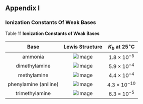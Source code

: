 ## Appendix I 

### Ionization Constants Of Weak Bases

Table 11 **Ionization Constants of Weak Bases**

| Base | Lewis Structure | $K_{b}$ at $25^{\circ} \mathrm{C}$ |
| :--: | :--: | :--: |
| ammonia | ![Image](Appendix_I_images/img-1.png) | $1.8 \times 10^{-5}$ |
| dimethylamine | ![Image](Appendix_I_images/img-2.png) | $5.9 \times 10^{-4}$ |
| methylamine | ![Image](Appendix_I_images/img-3.png) | $4.4 \times 10^{-4}$ |
| phenylamine (aniline) | ![Image](Appendix_I_images/img-4.png)  | $4.3 \times 10^{-10}$ |
| trimethylamine | ![Image](Appendix_I_images/img-5.png)  | $6.3 \times 10^{-5}$ |




